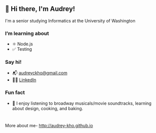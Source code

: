 ## 👋 Hi there, I'm Audrey!
I'm a senior studying Informatics at the University of Washington

### I’m learning about
- ⚛ Node.js
- ✅ Testing

### Say hi!
- 📬 [audreyckho@gmail.com](mailto:audreyckho@gmail.com)
- 👩‍🎓 [LinkedIn](https://www.linkedin.com/in/audrey-kho/)

### Fun fact
- 🍞 I enjoy listening to broadway musicals/movie soundtracks, learning about design, cooking, and baking.
#
More about me- http://audrey-kho.github.io
